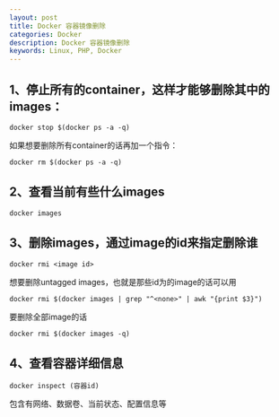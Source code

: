 ```yaml
---
layout: post
title: Docker 容器镜像删除
categories: Docker
description: Docker 容器镜像删除
keywords: Linux, PHP, Docker
---
```


## 1、停止所有的container，这样才能够删除其中的images：

`docker stop $(docker ps -a -q)`

如果想要删除所有container的话再加一个指令：

`docker rm $(docker ps -a -q)`

## 2、查看当前有些什么images
`docker images`

## 3、删除images，通过image的id来指定删除谁

`docker rmi <image id>`

想要删除untagged images，也就是那些id为<None>的image的话可以用

`docker rmi $(docker images | grep "^<none>" | awk "{print $3}")`

要删除全部image的话

`docker rmi $(docker images -q)`

## 4、查看容器详细信息

`docker inspect (容器id)`

包含有网络、数据卷、当前状态、配置信息等
